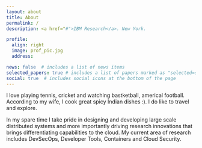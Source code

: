 ```yaml
---
layout: about
title: About
permalink: /
description: <a href="#">IBM Research</a>. New York.

profile:
  align: right
  image: prof_pic.jpg
  address:     

news: false  # includes a list of news items
selected_papers: true # includes a list of papers marked as "selected={true}"
social: true  # includes social icons at the bottom of the page
---
```


I love playing tennis, cricket and watching bastketball, americal football. According to my wife, I cook great spicy Indian dishes :). I do like to travel and explore. 


In my spare time  I take pride in designing and developing large scale distributed systems and more importantly driving research innovations that brings differentiating capabilities to the cloud. My current area of research includes DevSecOps, Developer Tools, Containers and Cloud Security. 
